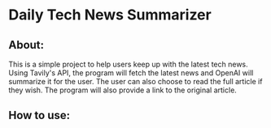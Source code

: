 # Daily Tech News Summarizer
## About:
This is a simple project to help users keep up with the latest tech news. Using Tavily's API, the program will fetch the latest news and OpenAI will summarize it for the user. The user can also choose to read the full article if they wish. The program will also provide a link to the original article.

## How to use:
